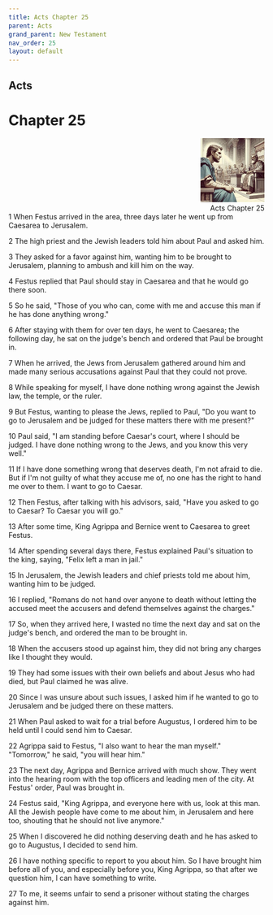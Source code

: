 ```yaml
---
title: Acts Chapter 25
parent: Acts
grand_parent: New Testament
nav_order: 25
layout: default
---
```


## Acts

# Chapter 25

<div style="clear: both; text-align: right;">
    <img src="/assets/Image/Acts/500/25.jpg" alt="Acts Chapter 25" class="chapter-image" style="max-width: 25%; height: auto;"/>
    <figcaption style="font-size: 14px;">Acts Chapter 25</figcaption>
</div>
1 When Festus arrived in the area, three days later he went up from Caesarea to Jerusalem.

2 The high priest and the Jewish leaders told him about Paul and asked him.

3 They asked for a favor against him, wanting him to be brought to Jerusalem, planning to ambush and kill him on the way.

4 Festus replied that Paul should stay in Caesarea and that he would go there soon.

5 So he said, "Those of you who can, come with me and accuse this man if he has done anything wrong."

6 After staying with them for over ten days, he went to Caesarea; the following day, he sat on the judge's bench and ordered that Paul be brought in.

7 When he arrived, the Jews from Jerusalem gathered around him and made many serious accusations against Paul that they could not prove.

8 While speaking for myself, I have done nothing wrong against the Jewish law, the temple, or the ruler.

9 But Festus, wanting to please the Jews, replied to Paul, "Do you want to go to Jerusalem and be judged for these matters there with me present?"

10 Paul said, "I am standing before Caesar's court, where I should be judged. I have done nothing wrong to the Jews, and you know this very well."

11 If I have done something wrong that deserves death, I'm not afraid to die. But if I'm not guilty of what they accuse me of, no one has the right to hand me over to them. I want to go to Caesar.

12 Then Festus, after talking with his advisors, said, "Have you asked to go to Caesar? To Caesar you will go."

13 After some time, King Agrippa and Bernice went to Caesarea to greet Festus.

14 After spending several days there, Festus explained Paul's situation to the king, saying, "Felix left a man in jail."

15 In Jerusalem, the Jewish leaders and chief priests told me about him, wanting him to be judged.

16 I replied, "Romans do not hand over anyone to death without letting the accused meet the accusers and defend themselves against the charges."

17 So, when they arrived here, I wasted no time the next day and sat on the judge's bench, and ordered the man to be brought in.

18 When the accusers stood up against him, they did not bring any charges like I thought they would.

19 They had some issues with their own beliefs and about Jesus who had died, but Paul claimed he was alive.

20 Since I was unsure about such issues, I asked him if he wanted to go to Jerusalem and be judged there on these matters.

21 When Paul asked to wait for a trial before Augustus, I ordered him to be held until I could send him to Caesar.

22 Agrippa said to Festus, "I also want to hear the man myself." "Tomorrow," he said, "you will hear him."

23 The next day, Agrippa and Bernice arrived with much show. They went into the hearing room with the top officers and leading men of the city. At Festus' order, Paul was brought in.

24 Festus said, "King Agrippa, and everyone here with us, look at this man. All the Jewish people have come to me about him, in Jerusalem and here too, shouting that he should not live anymore."

25 When I discovered he did nothing deserving death and he has asked to go to Augustus, I decided to send him.

26 I have nothing specific to report to you about him. So I have brought him before all of you, and especially before you, King Agrippa, so that after we question him, I can have something to write.

27 To me, it seems unfair to send a prisoner without stating the charges against him.


